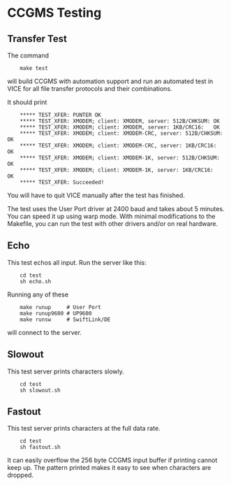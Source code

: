 # CCGMS Testing

## Transfer Test

The command

        make test

will build CCGMS with automation support and run an automated test in VICE for all file transfer protocols and their combinations.

It should print

        ***** TEST_XFER: PUNTER OK
        ***** TEST_XFER: XMODEM; client: XMODEM, server: 512B/CHKSUM: OK
        ***** TEST_XFER: XMODEM; client: XMODEM, server: 1KB/CRC16:   OK
        ***** TEST_XFER: XMODEM; client: XMODEM-CRC, server: 512B/CHKSUM: OK
        ***** TEST_XFER: XMODEM; client: XMODEM-CRC, server: 1KB/CRC16:   OK
        ***** TEST_XFER: XMODEM; client: XMODEM-1K, server: 512B/CHKSUM: OK
        ***** TEST_XFER: XMODEM; client: XMODEM-1K, server: 1KB/CRC16:   OK
        ***** TEST_XFER: Succeeded!

You will have to quit VICE manually after the test has finished.

The test uses the User Port driver at 2400 baud and takes about 5 minutes. You can speed it up using warp mode. With minimal modifications to the Makefile, you can run the test with other drivers and/or on real hardware.

## Echo

This test echos all input. Run the server like this:

        cd test
        sh echo.sh

 Running any of these

        make runup     # User Port
        make runup9600 # UP9600
        make runsw     # SwiftLink/DE

will connect to the server.

## Slowout

This test server prints characters slowly.

        cd test
        sh slowout.sh

## Fastout

This test server prints characters at the full data rate.

        cd test
        sh fastout.sh

It can easily overflow the 256 byte CCGMS input buffer if printing cannot keep up. The pattern printed makes it easy to see when characters are dropped.